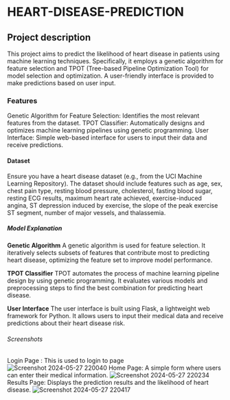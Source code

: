 # HEART-DISEASE-PREDICTION
## Project description
This project aims to predict the likelihood of heart disease in patients using machine learning techniques. Specifically, it employs a genetic algorithm for feature selection and TPOT (Tree-based Pipeline Optimization Tool) for model selection and optimization. A user-friendly interface is provided to make predictions based on user input.

### Features
Genetic Algorithm for Feature Selection: Identifies the most relevant features from the dataset.
TPOT Classifier: Automatically designs and optimizes machine learning pipelines using genetic programming.
User Interface: Simple web-based interface for users to input their data and receive predictions.

#### Dataset
Ensure you have a heart disease dataset (e.g., from the UCI Machine Learning Repository). The dataset should include features such as age, sex, chest pain type, resting blood pressure, cholesterol, fasting blood sugar, resting ECG results, maximum heart rate achieved, exercise-induced angina, ST depression induced by exercise, the slope of the peak exercise ST segment, number of major vessels, and thalassemia.

##### Model Explanation
**Genetic Algorithm**
A genetic algorithm is used for feature selection. It iteratively selects subsets of features that contribute most to predicting heart disease, optimizing the feature set to improve model performance.

**TPOT Classifier**
TPOT automates the process of machine learning pipeline design by using genetic programming. It evaluates various models and preprocessing steps to find the best combination for predicting heart disease.

**User Interface**
The user interface is built using Flask, a lightweight web framework for Python. It allows users to input their medical data and receive predictions about their heart disease risk.


###### Screenshots
Login Page : This is used to login to page
![Screenshot 2024-05-27 220040](https://github.com/Zoro0010/HEART-DISEASE-PREDICTION/assets/126344782/34494f2d-67b1-4167-a14b-6b998abcf5d9)
Home Page: A simple form where users can enter their medical information.
![Screenshot 2024-05-27 220234](https://github.com/Zoro0010/HEART-DISEASE-PREDICTION/assets/126344782/6c8a9f1e-773d-4113-9f30-24d2d4fd629e)
Results Page: Displays the prediction results and the likelihood of heart disease.
![Screenshot 2024-05-27 220417](https://github.com/Zoro0010/HEART-DISEASE-PREDICTION/assets/126344782/4e81196c-2cb3-43b2-a478-5757e0428858)
